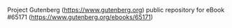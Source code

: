 Project Gutenberg (https://www.gutenberg.org) public repository for
eBook #65171 (https://www.gutenberg.org/ebooks/65171)
